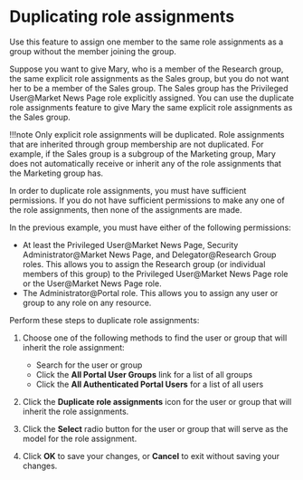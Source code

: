 # Duplicating role assignments  


Use this feature to assign one member to the same role assignments as a group without the member joining the group.

Suppose you want to give Mary, who is a member of the Research group, the same explicit role assignments as the Sales group, but you do not want her to be a member of the Sales group. The Sales group has the Privileged User@Market News Page role explicitly assigned. You can use the duplicate role assignments feature to give Mary the same explicit role assignments as the Sales group.

!!!note
    Only explicit role assignments will be duplicated. Role assignments that are inherited through group membership are not duplicated. For example, if the Sales group is a subgroup of the Marketing group, Mary does not automatically receive or inherit any of the role assignments that the Marketing group has.

In order to duplicate role assignments, you must have sufficient permissions. If you do not have sufficient permissions to make any one of the role assignments, then none of the assignments are made.

In the previous example, you must have either of the following permissions:

-   At least the Privileged User@Market News Page, Security Administrator@Market News Page, and Delegator@Research Group roles. This allows you to assign the Research group (or individual members of this group) to the Privileged User@Market News Page role or the User@Market News Page role.
-   The Administrator@Portal role. This allows you to assign any user or group to any role on any resource.

Perform these steps to duplicate role assignments:

1.  Choose one of the following methods to find the user or group that will inherit the role assignment:

    -   Search for the user or group
    -   Click the **All Portal User Groups** link for a list of all groups
    -   Click the **All Authenticated Portal Users** for a list of all users
    
2.  Click the **Duplicate role assignments** icon for the user or group that will inherit the role assignments.

3.  Click the **Select** radio button for the user or group that will serve as the model for the role assignment.

4.  Click **OK** to save your changes, or **Cancel** to exit without saving your changes.


